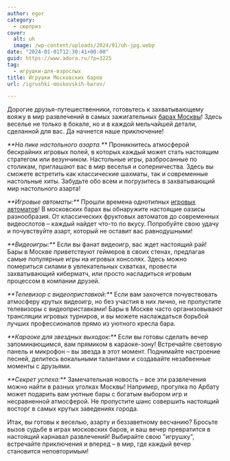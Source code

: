```yaml
---
author: egor
category:
  - сюрприз
cover:
  alt: uh
  image: /wp-content/uploads/2024/01/uh-jpg.webp
date: "2024-01-01T12:30:41+00:00"
guid: https://www.adora.ru/?p=3225
tag:
  - игрушки-для-взрослых
title: Игрушки Московских баров
url: /igrushki-moskovskih-barov/

---
```

Дорогие друзья-путешественники, готовьтесь к захватывающему вояжу в мир развлечений в самых зажигательных [барах Москвы](http://moskva.bar)! Здесь веселье не только в бокале, но и в каждой мельчайшей детали, сделанной для вас. Да начнется наше приключение!

_\*\*На пике настольного азарта.\*\*_
Проникнитесь атмосферой бескрайних игровых полей, в которых каждый может стать настоящим стратегом или везунчиком. Настольные игры, разбросанные по столикам, приглашают вас в мир веселья и соперничества. Здесь вы сможете встретить как классические шахматы, так и современные настольные хиты. Забудьте обо всем и погрузитесь в захватывающий мир настольного азарта!

_\*\*Игровые автоматы:\*\*_
Прошли времена однотипных [игровых автоматов](https://www.adora.ru/igrushki-dlya-vzroslyh/)! В московских барах вы обнаружите настоящие оазисы разнообразия. От классических фруктовых автоматов до современных видеослотов – каждый найдет что-то по вкусу. Попробуйте свою удачу и почувствуйте азарт, который не оставит вас равнодушными!

_\*\*Видеоигры:\*\*_
Если вы фанат видеоигр, вас ждет настоящий рай! Бары в Москве приветствуют геймеров в своих стенах, предлагая самые популярные игры на игровых консолях. Здесь можно помериться силами в увлекательных схватках, провести захватывающий киберматч, или просто насладиться игровым процессом в компании друзей.

_\*\*Телевизор с видеоприставкой:\*\*_
Если вам захочется почувствовать атмосферу крутых видеоигр, но без участия в них лично, не пропустите телевизоры с видеоприставками! Бары в Москве часто организовывают трансляции игровых турниров, и вы можете наслаждаться борьбой лучших профессионалов прямо из уютного кресла бара.

_\*\*Караоке для звездных выходок:\*\*_
Если вы готовы сделать вечер запоминающимся, вам прямиком в караоке-зону! Встречайте световую панель и микрофон – вы звезда в этот момент. Поднимайте настроение песней, делитесь вокальными талантами и создавайте незабвенные моменты с друзьями.

_\*\*Секрет успеха:\*\*_
Замечательная новость – все эти развлечения можно найти в разных уголках Москвы! Например, прогулка по Арбату может подарить вам уютные бары с богатым выбором игр и несравненной атмосферой. Не пропустите шанс совершить настоящий восторг в самых крутых заведениях города.

Итак, вы готовы к веселью, азарту и беззаветному весчанию? Бросьте вызов судьбе в играх московских баров, и ваш вечер превратится в настоящий карнавал развлечений! Выбирайте свою "игрушку", встречайте приключения и вперед – в мир, где каждый вечер становится неповторимым!
